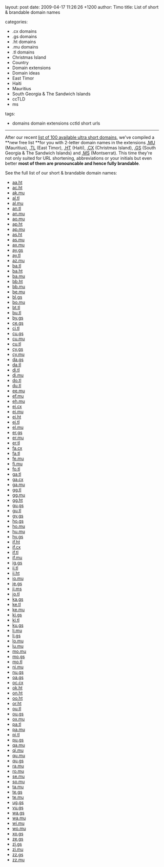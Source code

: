 layout: post
date: 2009-04-17 11:26:26 +1200
author: Timo
title: List of short & brandable domain names

categories:
  - .cx domains
  - .gs domains
  - .ht domains
  - .mu domains
  - .tl domains
  - Christmas Island
  - Country
  - Domain extensions
  - Domain ideas
  - East Timor
  - Haiti
  - Mauritius
  - South Georgia & The Sandwich Islands
  - ccTLD
  - ms

tags:
  - domains domain extensions cctld short urls

----

After our recent [list of 100 available ultra short domains](https://iwantmyname.com/blog/2009/04/list-of-available-ultra-short-2-letter-domain-names.html), we've compiled a **new free list **for you with 2-letter domain names in the extensions [.MU](https://iwantmyname.com/domains/mu-mauritian-domain-name-registration-for-mauritius) (Mauritius), [.TL](https://iwantmyname.com/domains/tl-domain-name-registration-for-timor-leste) (East Timor), [.HT](https://iwantmyname.com/domains/ht-haitian-domain-name-registration-for-haiti) (Haiti), [.CX](https://iwantmyname.com/domains/cx-domain-name-registration-for-christmas-island) (Christmas Island), [.GS](https://iwantmyname.com/domains/gs-domain-name-registration-for-south-georgia-and-the-south-sandwich-islands) (South Georgia & The Sandwich Islands) and [.MS](https://iwantmyname.com/domains/ms-domain-name-registration-for-montserrat) (Montserrat). This time they're not only suited for URL shortening, abbreviations or your initials but even better **most of them are pronouncable and hence fully brandable**.

See the full list of our short & brandable domain names:

*   [aa.ht](https://iwantmyname.com/search/?domain=aa.ht)
*   [ac.ht](https://iwantmyname.com/search/?domain=ac.ht)
*   [ak.mu](https://iwantmyname.com/search/?domain=ak.mu)
*   [al.tl](https://iwantmyname.com/search/?domain=al.tl)
*   [al.mu](https://iwantmyname.com/search/?domain=al.mu)
*   [an.tl](https://iwantmyname.com/search/?domain=an.tl)
*   [an.mu](https://iwantmyname.com/search/?domain=an.mu)
*   [ao.mu](https://iwantmyname.com/search/?domain=ao.mu)
*   [ap.ht](https://iwantmyname.com/search/?domain=ap.ht)
*   [ap.mu](https://iwantmyname.com/search/?domain=ap.mu)
*   [as.ht](https://iwantmyname.com/search/?domain=as.ht)
*   [as.mu](https://iwantmyname.com/search/?domain=as.mu)
*   [ax.mu](https://iwantmyname.com/search/?domain=ax.mu)
*   [ay.gs](https://iwantmyname.com/search/?domain=ay.gs)
*   [ay.tl](https://iwantmyname.com/search/?domain=ay.tl)
*   [az.mu](https://iwantmyname.com/search/?domain=az.mu)
*   [ba.tl](https://iwantmyname.com/search/?domain=ba.tl)
*   [ba.ht](https://iwantmyname.com/search/?domain=ba.ht)
*   [ba.mu](https://iwantmyname.com/search/?domain=ba.mu)
*   [bb.ht](https://iwantmyname.com/search/?domain=bb.ht)
*   [bb.mu](https://iwantmyname.com/search/?domain=bb.mu)
*   [be.mu](https://iwantmyname.com/search/?domain=be.mu)
*   [bl.gs](https://iwantmyname.com/search/?domain=bl.gs)
*   [bo.mu](https://iwantmyname.com/search/?domain=bo.mu)
*   [bt.tl](https://iwantmyname.com/search/?domain=bt.tl)
*   [bu.tl](https://iwantmyname.com/search/?domain=bu.tl)
*   [by.gs](https://iwantmyname.com/search/?domain=by.gs)
*   [ce.gs](https://iwantmyname.com/search/?domain=ce.gs)
*   [ci.tl](https://iwantmyname.com/search/?domain=ci.tl)
*   [cu.gs](https://iwantmyname.com/search/?domain=cu.gs)
*   [cu.mu](https://iwantmyname.com/search/?domain=cu.mu)
*   [cu.tl](https://iwantmyname.com/search/?domain=cu.tl)
*   [cy.gs](https://iwantmyname.com/search/?domain=cy.gs)
*   [cy.mu](https://iwantmyname.com/search/?domain=cy.mu)
*   [da.gs](https://iwantmyname.com/search/?domain=da.gs)
*   [da.tl](https://iwantmyname.com/search/?domain=da.tl)
*   [di.tl](https://iwantmyname.com/search/?domain=di.tl)
*   [di.mu](https://iwantmyname.com/search/?domain=di.mu)
*   [do.tl](https://iwantmyname.com/search/?domain=do.tl)
*   [du.tl](https://iwantmyname.com/search/?domain=du.tl)
*   [ee.mu](https://iwantmyname.com/search/?domain=ee.mu)
*   [ef.mu](https://iwantmyname.com/search/?domain=ef.mu)
*   [eh.mu](https://iwantmyname.com/search/?domain=eh.mu)
*   [ei.cx](https://iwantmyname.com/search/?domain=ei.cx)
*   [ei.mu](https://iwantmyname.com/search/?domain=ei.mu)
*   [ei.ht](https://iwantmyname.com/search/?domain=ei.ht)
*   [ei.tl](https://iwantmyname.com/search/?domain=ei.tl)
*   [el.mu](https://iwantmyname.com/search/?domain=el.mu)
*   [er.gs](https://iwantmyname.com/search/?domain=er.gs)
*   [er.mu](https://iwantmyname.com/search/?domain=er.mu)
*   [er.tl](https://iwantmyname.com/search/?domain=er.tl)
*   [fa.cx](https://iwantmyname.com/search/?domain=fa.cx)
*   [fa.tl](https://iwantmyname.com/search/?domain=fa.tl)
*   [fe.mu](https://iwantmyname.com/search/?domain=fe.mu)
*   [fi.mu](https://iwantmyname.com/search/?domain=fi.mu)
*   [fo.tl](https://iwantmyname.com/search/?domain=fo.tl)
*   [ga.tl](https://iwantmyname.com/search/?domain=ga.tl)
*   [ga.cx](https://iwantmyname.com/search/?domain=ga.cx)
*   [ga.mu](https://iwantmyname.com/search/?domain=ga.mu)
*   [gg.tl](https://iwantmyname.com/search/?domain=gg.tl)
*   [gg.mu](https://iwantmyname.com/search/?domain=gg.mu)
*   [gg.ht](https://iwantmyname.com/search/?domain=gg.ht)
*   [gu.gs](https://iwantmyname.com/search/?domain=gu.gs)
*   [gu.tl](https://iwantmyname.com/search/?domain=gu.tl)
*   [gy.gs](https://iwantmyname.com/search/?domain=gy.gs)
*   [ho.gs](https://iwantmyname.com/search/?domain=ho.gs)
*   [ho.mu](https://iwantmyname.com/search/?domain=ho.mu)
*   [hu.mu](https://iwantmyname.com/search/?domain=hu.mu)
*   [hy.gs](https://iwantmyname.com/search/?domain=hy.gs)
*   [if.ht](https://iwantmyname.com/search/?domain=if.ht)
*   [if.cx](https://iwantmyname.com/search/?domain=if.cx)
*   [if.tl](https://iwantmyname.com/search/?domain=if.tl)
*   [if.mu](https://iwantmyname.com/search/?domain=if.mu)
*   [ig.gs](https://iwantmyname.com/search/?domain=ig.gs)
*   [ii.tl](https://iwantmyname.com/search/?domain=ii.tl)
*   [ii.ht](https://iwantmyname.com/search/?domain=ii.ht)
*   [io.mu](https://iwantmyname.com/search/?domain=io.mu)
*   [je.gs](https://iwantmyname.com/search/?domain=je.gs)
*   [ji.ms](https://iwantmyname.com/search/?domain=ji.ms)
*   [jo.tl](https://iwantmyname.com/search/?domain=jo.tl)
*   [ka.gs](https://iwantmyname.com/search/?domain=ka.gs)
*   [ke.tl](https://iwantmyname.com/search/?domain=ke.tl)
*   [ke.mu](https://iwantmyname.com/search/?domain=ke.mu)
*   [ki.gs](https://iwantmyname.com/search/?domain=ki.gs)
*   [ki.tl](https://iwantmyname.com/search/?domain=ki.tl)
*   [ku.gs](https://iwantmyname.com/search/?domain=ku.gs)
*   [li.mu](https://iwantmyname.com/search/?domain=li.mu)
*   [li.gs](https://iwantmyname.com/search/?domain=li.gs)
*   [lo.mu](https://iwantmyname.com/search/?domain=lo.mu)
*   [lu.mu](https://iwantmyname.com/search/?domain=lu.mu)
*   [mo.mu](https://iwantmyname.com/search/?domain=mo.mu)
*   [mo.gs](https://iwantmyname.com/search/?domain=mo.gs)
*   [mo.tl](https://iwantmyname.com/search/?domain=mo.tl)
*   [ni.mu](https://iwantmyname.com/search/?domain=ni.mu)
*   [nu.gs](https://iwantmyname.com/search/?domain=nu.gs)
*   [oa.gs](https://iwantmyname.com/search/?domain=oa.gs)
*   [oc.cx](https://iwantmyname.com/search/?domain=oc.cx)
*   [ok.ht](https://iwantmyname.com/search/?domain=ok.ht)
*   [on.ht](https://iwantmyname.com/search/?domain=on.ht)
*   [oo.ht](https://iwantmyname.com/search/?domain=oo.ht)
*   [or.ht](https://iwantmyname.com/search/?domain=or.ht)
*   [ou.tl](https://iwantmyname.com/search/?domain=ou.tl)
*   [ou.gs](https://iwantmyname.com/search/?domain=ou.gs)
*   [ox.mu](https://iwantmyname.com/search/?domain=ox.mu)
*   [pa.tl](https://iwantmyname.com/search/?domain=pa.tl)
*   [pa.mu](https://iwantmyname.com/search/?domain=pa.mu)
*   [pi.tl](https://iwantmyname.com/search/?domain=pi.tl)
*   [pu.gs](https://iwantmyname.com/search/?domain=pu.gs)
*   [qa.mu](https://iwantmyname.com/search/?domain=qa.mu)
*   [qi.mu](https://iwantmyname.com/search/?domain=qi.mu)
*   [qu.mu](https://iwantmyname.com/search/?domain=qu.mu)
*   [qu.gs](https://iwantmyname.com/search/?domain=qu.gs)
*   [ra.mu](https://iwantmyname.com/search/?domain=ra.mu)
*   [ro.mu](https://iwantmyname.com/search/?domain=ro.mu)
*   [se.mu](https://iwantmyname.com/search/?domain=se.mu)
*   [so.mu](https://iwantmyname.com/search/?domain=so.mu)
*   [ta.mu](https://iwantmyname.com/search/?domain=ta.mu)
*   [te.gs](https://iwantmyname.com/search/?domain=te.gs)
*   [te.mu](https://iwantmyname.com/search/?domain=te.mu)
*   [ug.gs](https://iwantmyname.com/search/?domain=ug.gs)
*   [vu.gs](https://iwantmyname.com/search/?domain=vu.gs)
*   [wa.gs](https://iwantmyname.com/search/?domain=wa.gs)
*   [wa.mu](https://iwantmyname.com/search/?domain=wa.mu)
*   [wi.mu](https://iwantmyname.com/search/?domain=wi.mu)
*   [wo.mu](https://iwantmyname.com/search/?domain=wo.mu)
*   [xo.gs](https://iwantmyname.com/search/?domain=xo.gs)
*   [ze.gs](https://iwantmyname.com/search/?domain=ze.gs)
*   [zi.gs](https://iwantmyname.com/search/?domain=zi.gs)
*   [zi.mu](https://iwantmyname.com/search/?domain=zi.mu)
*   [zz.gs](https://iwantmyname.com/search/?domain=zz.gs)
*   [zz.mu](https://iwantmyname.com/search/?domain=zz.mu)
